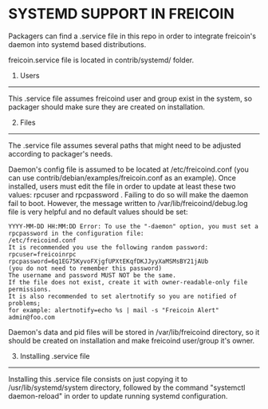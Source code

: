 SYSTEMD SUPPORT IN FREICOIN
===========================

Packagers can find a .service file in this repo in order to integrate freicoin's 
daemon into systemd based distributions.

freicoin.service file is located in contrib/systemd/ folder.

1. Users
---------------------------------

This .service file assumes freicoind user and group exist in the system, so packager
should make sure they are created on installation. 

2. Files
---------------------------------

The .service file assumes several paths that might need to be adjusted according
to packager's needs.

Daemon's config file is assumed to be located at /etc/freicoind.conf (you can
use contrib/debian/examples/freicoin.conf as an example). Once installed, users
must edit the file in order to update at least these two 
values: rpcuser and rpcpassword . Failing to do so will make the daemon fail 
to boot. However, the message written to /var/lib/freicoind/debug.log file is
very helpful and no default values should be set:

    YYYY-MM-DD HH:MM:DD Error: To use the "-daemon" option, you must set a rpcpassword in the configuration file:
    /etc/freicoind.conf
    It is recommended you use the following random password:
    rpcuser=freicoinrpc
    rpcpassword=6q1EG75KyvoFXjgfUPXtEKqfDKJJyyXaMSMsBY21jAUb
    (you do not need to remember this password)
    The username and password MUST NOT be the same.
    If the file does not exist, create it with owner-readable-only file permissions.
    It is also recommended to set alertnotify so you are notified of problems;
    for example: alertnotify=echo %s | mail -s "Freicoin Alert" admin@foo.com


Daemon's data and pid files will be stored in /var/lib/freicoind directory, so it
should be created on installation and make freicoind user/group it's owner.

3. Installing .service file
---------------------------------

Installing this .service file consists on just copying it to /usr/lib/systemd/system
directory, followed by the command "systemctl daemon-reload" in order to update
running systemd configuration.